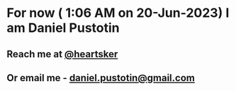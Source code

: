 # For now ( 1:06 AM on 20-Jun-2023) I am Daniel Pustotin
## Reach me at [@heartsker](https://t.me/heartsker)
## Or email me - daniel.pustotin@gmail.com
